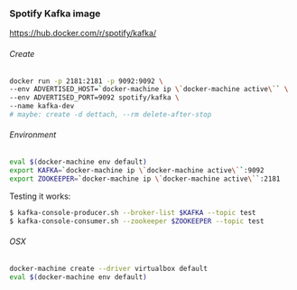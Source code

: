 
### Spotify Kafka image
https://hub.docker.com/r/spotify/kafka/

###### Create
```bash
docker run -p 2181:2181 -p 9092:9092 \
--env ADVERTISED_HOST=`docker-machine ip \`docker-machine active\`` \
--env ADVERTISED_PORT=9092 spotify/kafka \
--name kafka-dev
# maybe: create -d dettach, --rm delete-after-stop
```

###### Environment

```bash
eval $(docker-machine env default)
export KAFKA=`docker-machine ip \`docker-machine active\``:9092
export ZOOKEEPER=`docker-machine ip \`docker-machine active\``:2181
```

Testing it works:
````bash
$ kafka-console-producer.sh --broker-list $KAFKA --topic test
$ kafka-console-consumer.sh --zookeeper $ZOOKEEPER --topic test
````

###### OSX

```bash
docker-machine create --driver virtualbox default
eval $(docker-machine env default)
```
